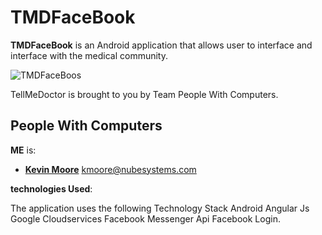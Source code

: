 TMDFaceBook
===============

**TMDFaceBook** is an Android application that allows user to interface and interface with the medical community.

![TMDFaceBoos](http://stream1.gifsoup.com/view4/1812355/70s-show-doctor-o.gif)

TellMeDoctor is brought to you by Team People With Computers.


People With Computers
---------------------

**ME** is:

- [**Kevin Moore**](https://twitter.com/kmoore812) <kmoore@nubesystems.com>


**technologies Used**:

The application uses the following Technology Stack
Android
Angular Js
Google Cloudservices
Facebook Messenger Api
Facebook Login.


